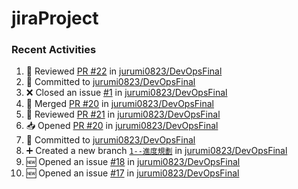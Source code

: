 # jiraProject

### Recent Activities
<!--START_SECTION:activity-->
1. 🔎 Reviewed [PR #22](https://github.com/jurumi0823/DevOpsFinal/pull/22) in [jurumi0823/DevOpsFinal](https://github.com/jurumi0823/DevOpsFinal)
2. 📝 Committed to [jurumi0823/DevOpsFinal](https://github.com/jurumi0823/DevOpsFinal/commit/bee6c7bfdf7ca4985e7fc8f485b6a039d5eef264)
3. ❌ Closed an issue [#1](https://github.com/jurumi0823/DevOpsFinal/issues/1) in [jurumi0823/DevOpsFinal](https://github.com/jurumi0823/DevOpsFinal)
4. 🔀 Merged [PR #20](https://github.com/jurumi0823/DevOpsFinal/pull/20) in [jurumi0823/DevOpsFinal](https://github.com/jurumi0823/DevOpsFinal)
5. 🔎 Reviewed [PR #21](https://github.com/jurumi0823/DevOpsFinal/pull/21) in [jurumi0823/DevOpsFinal](https://github.com/jurumi0823/DevOpsFinal)
6. 📥 Opened [PR #20](https://github.com/jurumi0823/DevOpsFinal/pull/20) in [jurumi0823/DevOpsFinal](https://github.com/jurumi0823/DevOpsFinal)
7. 📝 Committed to [jurumi0823/DevOpsFinal](https://github.com/jurumi0823/DevOpsFinal/commit/bee6c7bfdf7ca4985e7fc8f485b6a039d5eef264)
8. ➕ Created a new branch [`1--進度規劃`](https://github.com/jurumi0823/DevOpsFinal/tree/1--進度規劃) in [jurumi0823/DevOpsFinal](https://github.com/jurumi0823/DevOpsFinal)
9. 🆕 Opened an issue [#18](https://github.com/jurumi0823/DevOpsFinal/issues/18) in [jurumi0823/DevOpsFinal](https://github.com/jurumi0823/DevOpsFinal)
10. 🆕 Opened an issue [#17](https://github.com/jurumi0823/DevOpsFinal/issues/17) in [jurumi0823/DevOpsFinal](https://github.com/jurumi0823/DevOpsFinal)
<!--END_SECTION:activity-->
